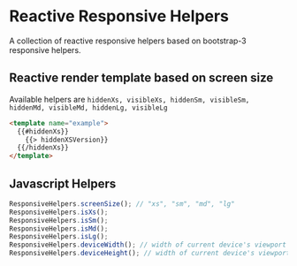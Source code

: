Reactive Responsive Helpers
=======================================

A collection of reactive responsive helpers based on bootstrap-3 responsive helpers.

## Reactive render template based on screen size

Available helpers are ```hiddenXs, visibleXs, hiddenSm, visibleSm, hiddenMd, visibleMd, hiddenLg, visibleLg```

```html 
<template name="example">
  {{#hiddenXs}}
    {{> hiddenXSVersion}}
  {{/hiddenXs}}
</template>
```

## Javascript Helpers

```javascript
ResponsiveHelpers.screenSize(); // "xs", "sm", "md", "lg"
ResponsiveHelpers.isXs();
ResponsiveHelpers.isSm();
ResponsiveHelpers.isMd();
ResponsiveHelpers.isLg();
ResponsiveHelpers.deviceWidth(); // width of current device's viewport
ResponsiveHelpers.deviceHeight(); // width of current device's viewport
```

